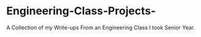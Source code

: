 # Engineering-Class-Projects-
A Collection of my Write-ups From an Engineering Class I took Senior Year. 
